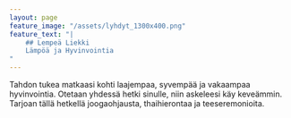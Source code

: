 ```yaml
---
layout: page
feature_image: "/assets/lyhdyt_1300x400.png"
feature_text: "|
	## Lempeä Liekki
	Lämpöä ja Hyvinvointia
"
---
```


Tahdon tukea matkaasi kohti laajempaa, syvempää ja vakaampaa hyvinvointia. Otetaan yhdessä hetki sinulle, niin askeleesi käy keveämmin. Tarjoan tällä hetkellä joogaohjausta, thaihierontaa ja teeseremonioita.